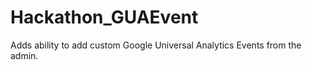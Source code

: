 Hackathon_GUAEvent
===================

Adds ability to add custom Google Universal Analytics Events from the admin.
